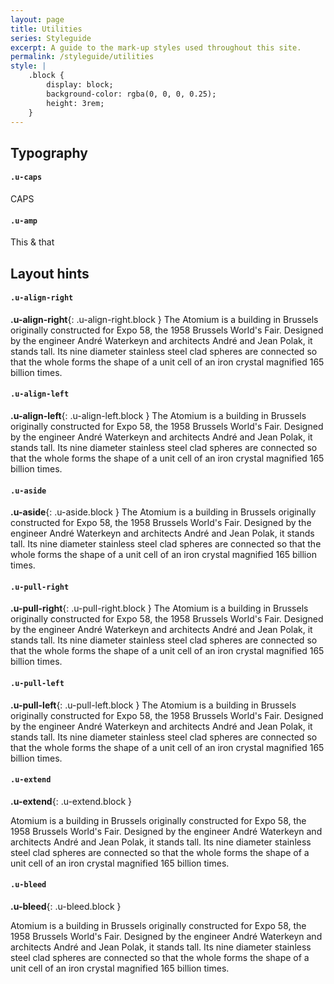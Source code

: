 ```yaml
---
layout: page
title: Utilities
series: Styleguide
excerpt: A guide to the mark-up styles used throughout this site.
permalink: /styleguide/utilities
style: |
    .block {
        display: block;
        background-color: rgba(0, 0, 0, 0.25);
        height: 3rem;
    }
---
```

## Typography

#### `.u-caps`
CAPS

#### `.u-amp`
This & that

## Layout hints

#### `.u-align-right`
**.u-align-right**{: .u-align-right.block } The Atomium is a building in Brussels originally constructed for Expo 58, the 1958 Brussels World's Fair. Designed by the engineer André Waterkeyn and architects André and Jean Polak, it stands tall. Its nine diameter stainless steel clad spheres are connected so that the whole forms the shape of a unit cell of an iron crystal magnified 165 billion times.

#### `.u-align-left`
**.u-align-left**{: .u-align-left.block } The Atomium is a building in Brussels originally constructed for Expo 58, the 1958 Brussels World's Fair. Designed by the engineer André Waterkeyn and architects André and Jean Polak, it stands tall. Its nine diameter stainless steel clad spheres are connected so that the whole forms the shape of a unit cell of an iron crystal magnified 165 billion times.

#### `.u-aside`
**.u-aside**{: .u-aside.block } The Atomium is a building in Brussels originally constructed for Expo 58, the 1958 Brussels World's Fair. Designed by the engineer André Waterkeyn and architects André and Jean Polak, it stands tall. Its nine diameter stainless steel clad spheres are connected so that the whole forms the shape of a unit cell of an iron crystal magnified 165 billion times.

#### `.u-pull-right`
**.u-pull-right**{: .u-pull-right.block } The Atomium is a building in Brussels originally constructed for Expo 58, the 1958 Brussels World's Fair. Designed by the engineer André Waterkeyn and architects André and Jean Polak, it stands tall. Its nine diameter stainless steel clad spheres are connected so that the whole forms the shape of a unit cell of an iron crystal magnified 165 billion times.

#### `.u-pull-left`
**.u-pull-left**{: .u-pull-left.block } The Atomium is a building in Brussels originally constructed for Expo 58, the 1958 Brussels World's Fair. Designed by the engineer André Waterkeyn and architects André and Jean Polak, it stands tall. Its nine diameter stainless steel clad spheres are connected so that the whole forms the shape of a unit cell of an iron crystal magnified 165 billion times.

#### `.u-extend`
**.u-extend**{: .u-extend.block }

Atomium is a building in Brussels originally constructed for Expo 58, the 1958 Brussels World's Fair. Designed by the engineer André Waterkeyn and architects André and Jean Polak, it stands tall. Its nine diameter stainless steel clad spheres are connected so that the whole forms the shape of a unit cell of an iron crystal magnified 165 billion times.

#### `.u-bleed`
**.u-bleed**{: .u-bleed.block }

Atomium is a building in Brussels originally constructed for Expo 58, the 1958 Brussels World's Fair. Designed by the engineer André Waterkeyn and architects André and Jean Polak, it stands tall. Its nine diameter stainless steel clad spheres are connected so that the whole forms the shape of a unit cell of an iron crystal magnified 165 billion times.
